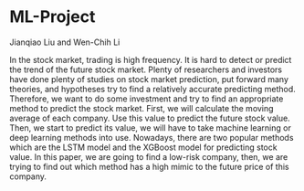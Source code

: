 # ML-Project

Jianqiao Liu and Wen-Chih Li

In the stock market, trading is high frequency. It is hard to detect or predict the trend of the future stock market. Plenty of researchers and investors have done plenty of studies on stock market prediction, put forward many theories, and hypotheses try to find a relatively accurate predicting method. Therefore, we want to do some investment and try to find an appropriate method to predict the stock market. First, we will calculate the moving average of each company. Use this value to predict the future stock value. Then, we start to predict its value, we will have to take machine learning or deep learning methods into use. Nowadays, there are two popular methods which are the LSTM model and the XGBoost model for predicting stock value. In this paper, we are going to find a low-risk company, then, we are trying to find out which method has a high mimic to the future price of this company.
